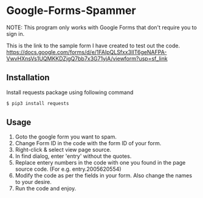 # Google-Forms-Spammer

NOTE: This program only works with Google Forms that don't require you to sign in.

This is the link to the sample form I have created to test out the code.
https://docs.google.com/forms/d/e/1FAIpQLSfxx3IIT6geNAFPA-VwvHXnsVs1UQMKKDZjgQ7bb7x3G71yjA/viewform?usp=sf_link

## Installation

Install requests package using following command

```sh
$ pip3 install requests
```

## Usage

1. Goto the google form you want to spam.
2. Change Form ID in the code with the form ID of your form.
2. Right-click & select view page source.
3. In find dialog, enter 'entry' without the quotes.
4. Replace entery numbers in the code with one you found in the page source code.  (For e.g. entry.2005620554)
5. Modify the code as per the fields in your form. Also change the names to your desire.
6. Run the code and enjoy.
